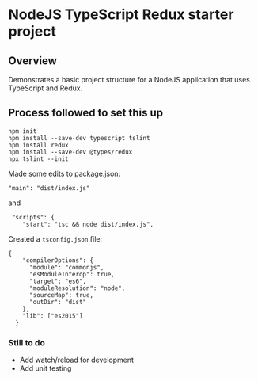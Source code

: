 
# NodeJS TypeScript Redux starter project

## Overview
Demonstrates a basic project structure for a NodeJS application that uses TypeScript and Redux.

## Process followed to set this up
```
npm init
npm install --save-dev typescript tslint
npm install redux
npm install --save-dev @types/redux
npx tslint --init
```

Made some edits to package.json:
```
"main": "dist/index.js"
```
and
```
 "scripts": {
    "start": "tsc && node dist/index.js",
```

Created a `tsconfig.json` file:
```
{
    "compilerOptions": {
      "module": "commonjs",
      "esModuleInterop": true,
      "target": "es6",
      "moduleResolution": "node",
      "sourceMap": true,
      "outDir": "dist"
    },
    "lib": ["es2015"]
  }
  ```

  ### Still to do
  * Add watch/reload for development
  * Add unit testing
